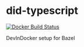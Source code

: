 # did-typescript
[![Docker Build Status](https://img.shields.io/docker/build/nimerritt/did-bazel.svg?style=flat-square)](https://hub.docker.com/r/nimerritt/did-bazel/builds/)

DevInDocker setup for Bazel
